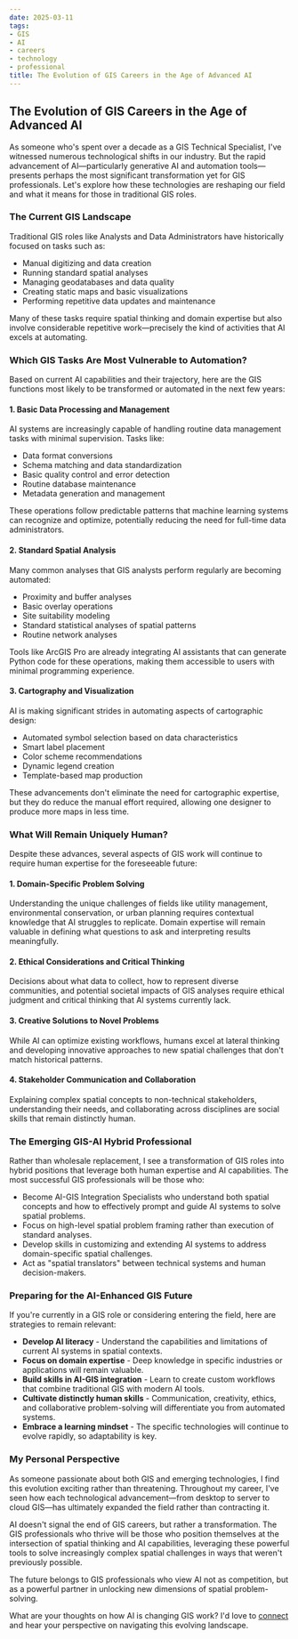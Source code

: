 ```yaml
---
date: 2025-03-11
tags:
- GIS
- AI
- careers
- technology
- professional
title: The Evolution of GIS Careers in the Age of Advanced AI
---
```


## The Evolution of GIS Careers in the Age of Advanced AI

As someone who's spent over a decade as a GIS Technical Specialist, I've witnessed numerous technological shifts in our industry. But the rapid advancement of AI—particularly generative AI and automation tools—presents perhaps the most significant transformation yet for GIS professionals. Let's explore how these technologies are reshaping our field and what it means for those in traditional GIS roles.

### The Current GIS Landscape

Traditional GIS roles like Analysts and Data Administrators have historically focused on tasks such as:

- Manual digitizing and data creation
- Running standard spatial analyses
- Managing geodatabases and data quality
- Creating static maps and basic visualizations
- Performing repetitive data updates and maintenance

Many of these tasks require spatial thinking and domain expertise but also involve considerable repetitive work—precisely the kind of activities that AI excels at automating.

### Which GIS Tasks Are Most Vulnerable to Automation?

Based on current AI capabilities and their trajectory, here are the GIS functions most likely to be transformed or automated in the next few years:

#### 1. Basic Data Processing and Management

AI systems are increasingly capable of handling routine data management tasks with minimal supervision. Tasks like:

- Data format conversions
- Schema matching and data standardization
- Basic quality control and error detection
- Routine database maintenance
- Metadata generation and management

These operations follow predictable patterns that machine learning systems can recognize and optimize, potentially reducing the need for full-time data administrators.

#### 2. Standard Spatial Analysis

Many common analyses that GIS analysts perform regularly are becoming automated:

- Proximity and buffer analyses
- Basic overlay operations
- Site suitability modeling
- Standard statistical analyses of spatial patterns
- Routine network analyses

Tools like ArcGIS Pro are already integrating AI assistants that can generate Python code for these operations, making them accessible to users with minimal programming experience.

#### 3. Cartography and Visualization

AI is making significant strides in automating aspects of cartographic design:

- Automated symbol selection based on data characteristics
- Smart label placement
- Color scheme recommendations
- Dynamic legend creation
- Template-based map production

These advancements don't eliminate the need for cartographic expertise, but they do reduce the manual effort required, allowing one designer to produce more maps in less time.

### What Will Remain Uniquely Human?

Despite these advances, several aspects of GIS work will continue to require human expertise for the foreseeable future:

#### 1. Domain-Specific Problem Solving

Understanding the unique challenges of fields like utility management, environmental conservation, or urban planning requires contextual knowledge that AI struggles to replicate. Domain expertise will remain valuable in defining what questions to ask and interpreting results meaningfully.

#### 2. Ethical Considerations and Critical Thinking

Decisions about what data to collect, how to represent diverse communities, and potential societal impacts of GIS analyses require ethical judgment and critical thinking that AI systems currently lack.

#### 3. Creative Solutions to Novel Problems

While AI can optimize existing workflows, humans excel at lateral thinking and developing innovative approaches to new spatial challenges that don't match historical patterns.

#### 4. Stakeholder Communication and Collaboration

Explaining complex spatial concepts to non-technical stakeholders, understanding their needs, and collaborating across disciplines are social skills that remain distinctly human.

### The Emerging GIS-AI Hybrid Professional

Rather than wholesale replacement, I see a transformation of GIS roles into hybrid positions that leverage both human expertise and AI capabilities. The most successful GIS professionals will be those who:

- Become AI-GIS Integration Specialists who understand both spatial concepts and how to effectively prompt and guide AI systems to solve spatial problems.
- Focus on high-level spatial problem framing rather than execution of standard analyses.
- Develop skills in customizing and extending AI systems to address domain-specific spatial challenges.
- Act as "spatial translators" between technical systems and human decision-makers.

### Preparing for the AI-Enhanced GIS Future

If you're currently in a GIS role or considering entering the field, here are strategies to remain relevant:

- **Develop AI literacy** - Understand the capabilities and limitations of current AI systems in spatial contexts.
- **Focus on domain expertise** - Deep knowledge in specific industries or applications will remain valuable.
- **Build skills in AI-GIS integration** - Learn to create custom workflows that combine traditional GIS with modern AI tools.
- **Cultivate distinctly human skills** - Communication, creativity, ethics, and collaborative problem-solving will differentiate you from automated systems.
- **Embrace a learning mindset** - The specific technologies will continue to evolve rapidly, so adaptability is key.

### My Personal Perspective

As someone passionate about both GIS and emerging technologies, I find this evolution exciting rather than threatening. Throughout my career, I've seen how each technological advancement—from desktop to server to cloud GIS—has ultimately expanded the field rather than contracting it.

AI doesn't signal the end of GIS careers, but rather a transformation. The GIS professionals who thrive will be those who position themselves at the intersection of spatial thinking and AI capabilities, leveraging these powerful tools to solve increasingly complex spatial challenges in ways that weren't previously possible.

The future belongs to GIS professionals who view AI not as competition, but as a powerful partner in unlocking new dimensions of spatial problem-solving.

What are your thoughts on how AI is changing GIS work? I'd love to [connect](https://www.linkedin.com/in/dannymcvey/) and hear your perspective on navigating this evolving landscape.
